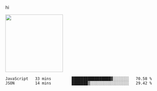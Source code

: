 hi

<img height="180em" src="https://github-readme-stats.vercel.app/api?username=AProductiveNerd&show_icons=true&hide_border=true&&count_private=true&include_all_commits=true" />

<!--START_SECTION:waka-->

```text
JavaScript   33 mins         █████████████████▓░░░░░░░   70.58 %
JSON         14 mins         ███████▒░░░░░░░░░░░░░░░░░   29.42 %
```

<!--END_SECTION:waka-->
